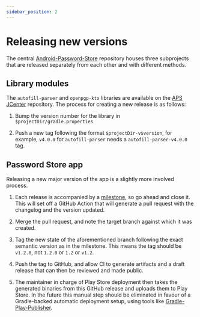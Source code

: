```yaml
---
sidebar_position: 2
---
```


# Releasing new versions

The central [Android-Password-Store] repository houses three subprojects that are released separately from each other and with different methods.

## Library modules

The `autofill-parser` and `openpgp-ktx` libraries are available on the [APS JCenter] repository. The process for creating a new release is as follows:

1. Bump the version number for the library in `$projectDir/gradle.properties`

2. Push a new tag following the format `$projectDir-v$version`, for example, `v4.0.0` for `autofill-parser` needs a `autofill-parser-v4.0.0` tag.

## Password Store app

Releasing a new major version of the app is a slightly more involved process.

1. Each release is accompanied by a [milestone], so go ahead and close it. This will set off a GitHub Action that will generate a pull request with the changelog and the version updated.

2. Merge the pull request, and note the target branch against which it was created.

3. Tag the new state of the aforementioned branch following the exact semantic version as in the milestone. This means the tag should be `v1.2.0`, not `1.2.0` or `1.2` or `v1.2`.

4. Push the tag to GitHub, and allow CI to generate artifacts and a draft release that can then be reviewed and made public.

5. The maintainer in charge of Play Store deployment then takes the generated binaries from this GitHub release and uploads them to Play Store. In the future this manual step should be eliminated in favour of a Gradle-backed automatic deployment setup, using tools like [Gradle-Play-Publisher].

[android-password-store]: https://github.com/android-password-store/Android-Password-Store
[aps jcenter]: https://bintray.com/android-password-store
[gradle-play-publisher]: https://github.com/Triple-T/gradle-play-publisher
[milestone]: https://github.com/android-password-store/Android-Password-Store/milestones